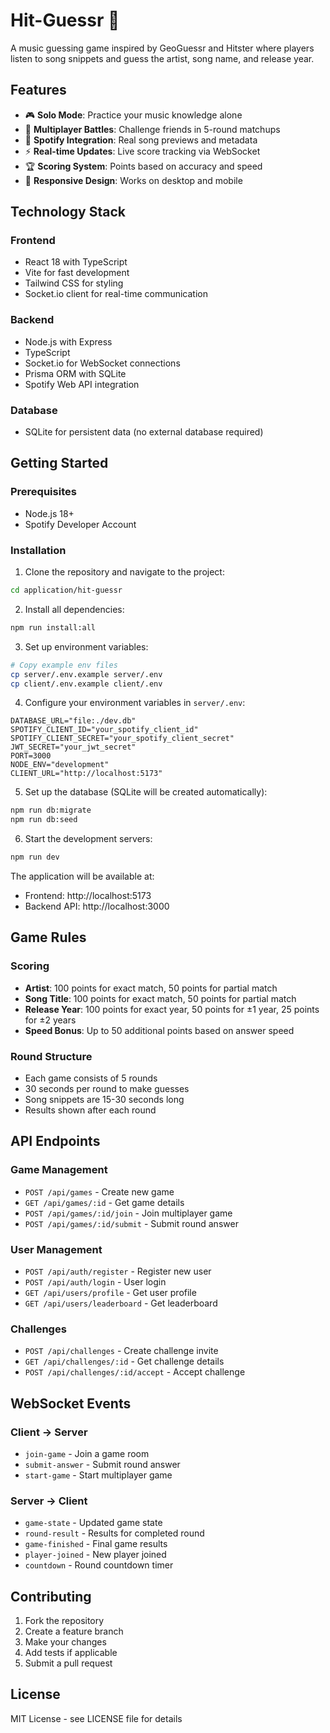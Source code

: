 # Hit-Guessr 🎵

A music guessing game inspired by GeoGuessr and Hitster where players listen to song snippets and guess the artist, song name, and release year.

## Features

- 🎮 **Solo Mode**: Practice your music knowledge alone
- 👥 **Multiplayer Battles**: Challenge friends in 5-round matchups
- 🎵 **Spotify Integration**: Real song previews and metadata
- ⚡ **Real-time Updates**: Live score tracking via WebSocket
- 🏆 **Scoring System**: Points based on accuracy and speed
- 📱 **Responsive Design**: Works on desktop and mobile

## Technology Stack

### Frontend
- React 18 with TypeScript
- Vite for fast development
- Tailwind CSS for styling
- Socket.io client for real-time communication

### Backend
- Node.js with Express
- TypeScript
- Socket.io for WebSocket connections
- Prisma ORM with SQLite
- Spotify Web API integration

### Database
- SQLite for persistent data (no external database required)

## Getting Started

### Prerequisites
- Node.js 18+
- Spotify Developer Account

### Installation

1. Clone the repository and navigate to the project:
```bash
cd application/hit-guessr
```

2. Install all dependencies:
```bash
npm run install:all
```

3. Set up environment variables:
```bash
# Copy example env files
cp server/.env.example server/.env
cp client/.env.example client/.env
```

4. Configure your environment variables in `server/.env`:
```
DATABASE_URL="file:./dev.db"
SPOTIFY_CLIENT_ID="your_spotify_client_id"
SPOTIFY_CLIENT_SECRET="your_spotify_client_secret"
JWT_SECRET="your_jwt_secret"
PORT=3000
NODE_ENV="development"
CLIENT_URL="http://localhost:5173"
```

5. Set up the database (SQLite will be created automatically):
```bash
npm run db:migrate
npm run db:seed
```

6. Start the development servers:
```bash
npm run dev
```

The application will be available at:
- Frontend: http://localhost:5173
- Backend API: http://localhost:3000

## Game Rules

### Scoring
- **Artist**: 100 points for exact match, 50 points for partial match
- **Song Title**: 100 points for exact match, 50 points for partial match  
- **Release Year**: 100 points for exact year, 50 points for ±1 year, 25 points for ±2 years
- **Speed Bonus**: Up to 50 additional points based on answer speed

### Round Structure
- Each game consists of 5 rounds
- 30 seconds per round to make guesses
- Song snippets are 15-30 seconds long
- Results shown after each round

## API Endpoints

### Game Management
- `POST /api/games` - Create new game
- `GET /api/games/:id` - Get game details
- `POST /api/games/:id/join` - Join multiplayer game
- `POST /api/games/:id/submit` - Submit round answer

### User Management
- `POST /api/auth/register` - Register new user
- `POST /api/auth/login` - User login
- `GET /api/users/profile` - Get user profile
- `GET /api/users/leaderboard` - Get leaderboard

### Challenges
- `POST /api/challenges` - Create challenge invite
- `GET /api/challenges/:id` - Get challenge details
- `POST /api/challenges/:id/accept` - Accept challenge

## WebSocket Events

### Client → Server
- `join-game` - Join a game room
- `submit-answer` - Submit round answer
- `start-game` - Start multiplayer game

### Server → Client
- `game-state` - Updated game state
- `round-result` - Results for completed round
- `game-finished` - Final game results
- `player-joined` - New player joined
- `countdown` - Round countdown timer

## Contributing

1. Fork the repository
2. Create a feature branch
3. Make your changes
4. Add tests if applicable
5. Submit a pull request

## License

MIT License - see LICENSE file for details
